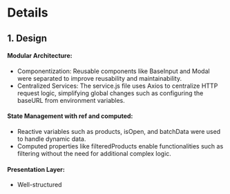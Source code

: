 # Details

## 1. Design
#### Modular Architecture:
- Componentization: Reusable components like BaseInput and Modal were separated to improve reusability and maintainability.
- Centralized Services: The service.js file uses Axios to centralize HTTP request logic, simplifying global changes such as configuring the baseURL from environment variables.

#### State Management with ref and computed:
- Reactive variables such as products, isOpen, and batchData were used to handle dynamic data.
- Computed properties like filteredProducts enable functionalities such as filtering without the need for additional complex logic.

#### Presentation Layer:
- Well-structured <template> blocks are used to display data in tables and forms.
- Modals and inputs are designed to be reusable and adaptable.

#### User Interaction:
- Modal forms and alerts provide an intuitive flow for creating and viewing product batches
- Links and buttons using router-link facilitate navigation between views.

#### Asynchronous Loading and Modularity:
- onMounted is used to load initial data.
- Clear action methods (fetchData, submitBatchForm, openBatchModal) ensure that each action is separate and easy to modify

## 2. Improvements
### Pagination and Filtering
Incorporate pagination and advanced filtering from the server to handle large amounts of product data.

### Mejora interfaz de usuario
- Implement visual loading states (spinners) while fetching data.
- Improve modal accessibility.
- Enhance form validation for robustness and add keyboard support.
